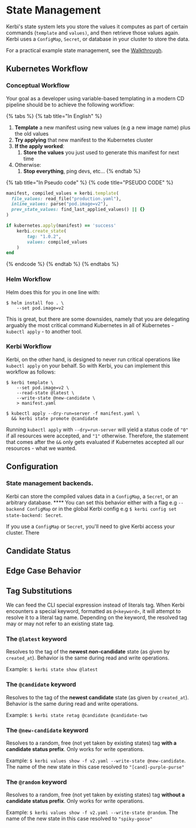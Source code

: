 # State Management

Kerbi's state system lets you store the values it computes as part of certain commands (`template` and `values)`, and then retrieve those values again. Kerbi uses a `ConfigMap`, `Secret`, or database in your cluster to store the data.

For a practical example state management, see the [Walkthrough](simple-kubernetes-example.md#6.-writing-state).&#x20;

## Kubernetes Workflow

### Conceptual Workflow

Your goal as a developer using variable-based templating in a modern CD pipeline should be to achieve the following workflow:

{% tabs %}
{% tab title="In English" %}
1. **Template** a new manifest using new values (e.g a new image name) plus the old values
2. **Try applying** that new manifest to the Kubernetes cluster
3. **If the apply worked**:
   1. **Store the values** you just used to generate this manifest for next time
4. Otherwise:
   1. **Stop everything**, ping devs, etc...&#x20;
{% endtab %}

{% tab title="In Pseudo code" %}
{% code title="PSEUDO CODE" %}
```ruby
manifest, compiled_values = kerbi.template(
  file_values: read_file("production.yaml"),
  inline_values: parse("pod.image=v2"),
  prev_state_values: find_last_applied_values() || {}
)

if kubernetes.apply(manifest) == 'success'
    kerbi.create_state(
        tag: "1.0.2", 
        values: compiled_values
    )
end
```
{% endcode %}
{% endtab %}
{% endtabs %}

### Helm Workflow

Helm does this for you in one line with:

```
$ helm install foo . \
    --set pod.image=v2
```

This is great, but there are some downsides, namely that you are delegating arguably the most critical command Kubernetes in all of Kubernetes - `kubectl apply` - to another tool.

### Kerbi Workflow

Kerbi, on the other hand, is designed to never run critical operations like `kubectl apply` on your behalf. So with Kerbi, you can implement this workflow as follows:

```
$ kerbi template \
    --set pod.image=v2 \
    --read-state @latest \
    --write-state @new-candidate \
    > manifest.yaml

$ kubectl apply --dry-run=server -f manifest.yaml \
  && kerbi state promote @candidate
```

Running `kubectl apply` with `--dry=run-server` will yield a status code of `"0"` if all resources were accepted, and `"1"` otherwise.  Therefore, the statement that comes after the `&&` only gets evaluated if Kubernetes accepted all our resources -  what we wanted.

## Configuration

### &#x20;**State management backends.**

Kerbi can store the compiled values data in a `ConfigMap`, a `Secret`, or an arbitrary database. **** You can set this behavior either with a flag e.g `--backend ConfigMap` or in the global Kerbi config e.g `$ kerbi config set state-backend: Secret`.

If you use a `ConfigMap` or `Secret`, you'll need to give Kerbi access your cluster. There

## Candidate Status

## Edge Case Behavior

&#x20;

## Tag Substitutions

We can feed the CLI special expression instead of literals tag. When Kerbi encounters a special keyword, formatted as `@<keyword>`, it will attempt to resolve it to a literal tag name. Depending on the keyword, the resolved tag may or may not refer to an existing state tag.&#x20;

### The `@latest` keyword

Resolves to the tag of the **newest **_**non**_**-candidate** state (as given by `created_at`). Behavior is the same during read and write operations.&#x20;

Example: `$ kerbi state show @latest`

### The `@candidate` keyword

Resolves to the tag of the **newest candidate** state (as given by `created_at`). Behavior is the same during read and write operations.&#x20;

Example: `$ kerbi state retag @candidate @candidate-two`

### The `@new-candidate` keyword

Resolves to a random, free (not yet taken by existing states) tag **with a candidate status prefix**. Only works for write operations.&#x20;

Example: `$ kerbi values show -f v2.yaml --write-state @new-candidate`. The name of the new state in this case resolved to `"[cand]-purple-purse"`

### The `@random` keyword

Resolves to a random, free (not yet taken by existing states) tag **without a candidate status prefix**. Only works for write operations.&#x20;

Example: `$ kerbi values show -f v2.yaml --write-state @random`. The name of the new state in this case resolved to `"spiky-goose"`

